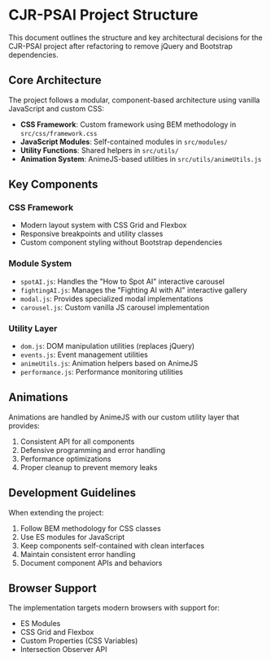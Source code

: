 # CJR-PSAI Project Structure

This document outlines the structure and key architectural decisions for the CJR-PSAI project after refactoring to remove jQuery and Bootstrap dependencies.

## Core Architecture

The project follows a modular, component-based architecture using vanilla JavaScript and custom CSS:

- **CSS Framework**: Custom framework using BEM methodology in `src/css/framework.css`
- **JavaScript Modules**: Self-contained modules in `src/modules/`
- **Utility Functions**: Shared helpers in `src/utils/`
- **Animation System**: AnimeJS-based utilities in `src/utils/animeUtils.js`

## Key Components

### CSS Framework
- Modern layout system with CSS Grid and Flexbox
- Responsive breakpoints and utility classes
- Custom component styling without Bootstrap dependencies

### Module System
- `spotAI.js`: Handles the "How to Spot AI" interactive carousel
- `fightingAI.js`: Manages the "Fighting AI with AI" interactive gallery
- `modal.js`: Provides specialized modal implementations
- `carousel.js`: Custom vanilla JS carousel implementation

### Utility Layer
- `dom.js`: DOM manipulation utilities (replaces jQuery)
- `events.js`: Event management utilities
- `animeUtils.js`: Animation helpers based on AnimeJS
- `performance.js`: Performance monitoring utilities

## Animations

Animations are handled by AnimeJS with our custom utility layer that provides:

1. Consistent API for all components
2. Defensive programming and error handling
3. Performance optimizations
4. Proper cleanup to prevent memory leaks

## Development Guidelines

When extending the project:

1. Follow BEM methodology for CSS classes
2. Use ES modules for JavaScript
3. Keep components self-contained with clean interfaces
4. Maintain consistent error handling
5. Document component APIs and behaviors

## Browser Support

The implementation targets modern browsers with support for:
- ES Modules
- CSS Grid and Flexbox
- Custom Properties (CSS Variables)
- Intersection Observer API
